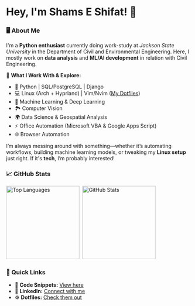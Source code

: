 # Hey, I'm Shams E Shifat! 👋  

### 🖥️ About Me  
I'm a **Python enthusiast** currently doing work-study at *Jackson State University* in the Department of Civil and Environmental Engineering. Here, I mostly work on **data analysis** and **ML/AI development** in relation with Civil Engineering.  

🔹 **What I Work With & Explore:**  
- 🐍 Python | SQL/PostgreSQL | Django  
- 💻 Linux (Arch + Hyprland) | Vim/Nvim ([My Dotfiles](https://github.com/s-shifat/dotfiles))  
- 🤖 Machine Learning & Deep Learning  
- 🏞️ Computer Vision  
- 🌍 Data Science & Geospatial Analysis
- ⚡ Office Automation (Microsoft VBA & Google Apps Script)  
- 🌐 Browser Automation  

I’m always messing around with something—whether it’s automating workflows, building machine learning models, or tweaking my **Linux setup** just right. If it's **tech**, I’m probably interested!  
### 📈 GitHub Stats
<!--
<p float="left">
    <img src="https://github-readme-stats.vercel.app/api?username=s-shifat&theme=catpuccin_mocha&show_icons=true&bg_color=1e1e2e&text_color=cdd6f4&icon_color=cba6f7&title_color=94e2d5&hide_border=false&include_all_commits=false&count_private=true" alt="s-shifat github stats" width=500>
</p>



![Top Languages](https://github-readme-stats.vercel.app/api/top-langs/?username=s-shifat&layout=compact&theme=catpuccin_mocha&show_icons=true&bg_color=1e1e2e&text_color=cdd6f4&icon_color=cba6f7&title_color=94e2d5&hide_border=false)
-->

<p align="left">

  <img src="https://github-readme-stats.vercel.app/api/top-langs/?username=s-shifat&layout=compact&theme=catpuccin_mocha&show_icons=true&bg_color=1e1e2e&text_color=cdd6f4&icon_color=cba6f7&title_color=94e2d5&hide_border=false" alt="Top Languages" height="200"/>&nbsp;
      <img src="https://github-readme-stats.vercel.app/api?username=s-shifat&theme=catpuccin_mocha&show_icons=true&bg_color=1e1e2e&text_color=cdd6f4&icon_color=cba6f7&title_color=94e2d5&hide_border=false&include_all_commits=false&count_private=true" alt="GitHub Stats" height="200"/>
</p>


### 🔗 Quick Links  
- 📂 **Code Snippets:** [View here](https://s-shifat.github.io/code-snippets/)  
- 🔗 **LinkedIn:** [Connect with me](https://www.linkedin.com/in/shams-e-shifat)  
- ⚙️ **Dotfiles:** [Check them out](https://github.com/s-shifat/dotfiles)  


